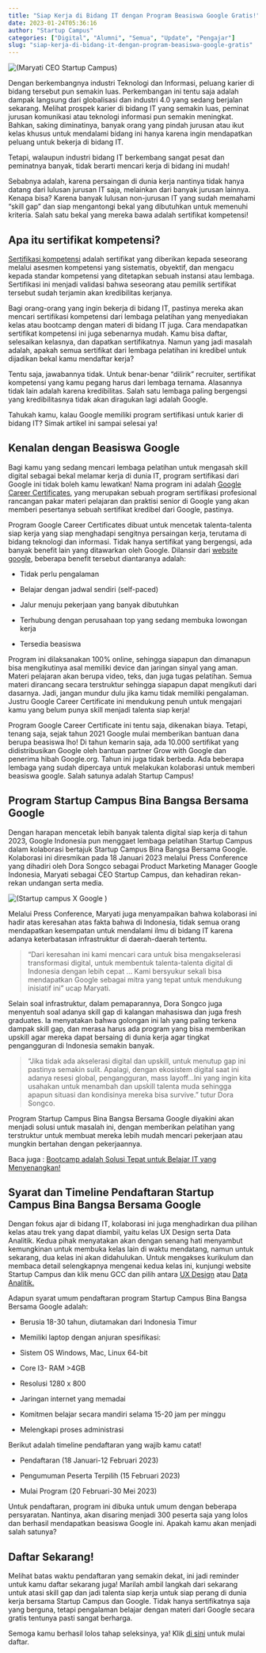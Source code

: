 ```yaml
---
title: "Siap Kerja di Bidang IT dengan Program Beasiswa Google Gratis!"
date: 2023-01-24T05:36:16
author: "Startup Campus"
categories: ["Digital", "Alumni", "Semua", "Update", "Pengajar"]
slug: "siap-kerja-di-bidang-it-dengan-program-beasiswa-google-gratis"
---
```


![(Maryati CEO Startup Campus)](/uploads/2023/01/maryati-ceo-startup-campus-1024x576.png)

Dengan berkembangnya industri Teknologi dan Informasi, peluang karier di bidang tersebut pun semakin luas. Perkembangan ini tentu saja adalah dampak langsung dari globalisasi dan industri 4.0 yang sedang berjalan sekarang. Melihat prospek karier di bidang IT yang semakin luas, peminat jurusan komunikasi atau teknologi informasi pun semakin meningkat. Bahkan, saking diminatinya, banyak orang yang pindah jurusan atau ikut kelas khusus untuk mendalami bidang ini hanya karena ingin mendapatkan peluang untuk bekerja di bidang IT.

Tetapi, walaupun industri bidang IT berkembang sangat pesat dan peminatnya banyak, tidak berarti mencari kerja di bidang ini mudah!

Sebabnya adalah, karena persaingan di dunia kerja nantinya tidak hanya datang dari lulusan jurusan IT saja, melainkan dari banyak jurusan lainnya. Kenapa bisa? Karena banyak lulusan non-jurusan IT yang sudah memahami “skill gap” dan siap mengantongi bekal yang dibutuhkan untuk memenuhi kriteria. Salah satu bekal yang mereka bawa adalah sertifikat kompetensi!

## Apa itu sertifikat kompetensi?

[Sertifikasi kompetensi](https://lspretail.id/sertifikasi-kompetensi-dan-sertifikasi-profesi-apa-bedanya/#:~:text=Sertifikasi%20kompetensi%20adalah%20proses%20pemberian,dan%2Fatau%20standar%20khusus%20lainnya.) adalah sertifikat yang diberikan kepada seseorang melalui asesmen kompetensi yang sistematis, obyektif, dan mengacu kepada standar kompetensi yang ditetapkan sebuah instansi atau lembaga. Sertifikasi ini menjadi validasi bahwa seseorang atau pemilik sertifikat tersebut sudah terjamin akan kredibilitas kerjanya.

Bagi orang-orang yang ingin bekerja di bidang IT, pastinya mereka akan mencari sertifikasi kompetensi dari lembaga pelatihan yang menyediakan kelas atau bootcamp dengan materi di bidang IT juga. Cara mendapatkan sertifikat kompetensi ini juga sebenarnya mudah. Kamu bisa daftar, selesaikan kelasnya, dan dapatkan sertifikatnya. Namun yang jadi masalah adalah, apakah semua sertifikat dari lembaga pelatihan ini kredibel untuk dijadikan bekal kamu mendaftar kerja?

Tentu saja, jawabannya tidak. Untuk benar-benar “dilirik” recruiter, sertifikat kompetensi yang kamu pegang harus dari lembaga ternama. Alasannya tidak lain adalah karena kredibilitas. Salah satu lembaga paling bergengsi yang kredibilitasnya tidak akan diragukan lagi adalah Google.

Tahukah kamu, kalau Google memiliki program sertifikasi untuk karier di bidang IT? Simak artikel ini sampai selesai ya!

## Kenalan dengan Beasiswa Google

Bagi kamu yang sedang mencari lembaga pelatihan untuk mengasah skill digital sebagai bekal melamar kerja di dunia IT, program sertifikasi dari Google ini tidak boleh kamu lewatkan! Nama program ini adalah [Google Career Certificates](https://www.kompas.com/edu/read/2022/10/05/084908771/google-sediakan-5500-beasiswa-digital-bagi-siswa-mahasiswa-dan-umum), yang merupakan sebuah program sertifikasi profesional rancangan pakar materi pelajaran dan praktisi senior di Google yang akan memberi pesertanya sebuah sertifikat kredibel dari Google, pastinya.

Program Google Career Certificates dibuat untuk mencetak talenta-talenta siap kerja yang siap menghadapi sengitnya persaingan kerja, terutama di bidang teknologi dan informasi. Tidak hanya sertifikat yang bergengsi, ada banyak benefit lain yang ditawarkan oleh Google. Dilansir dari [website google](https://grow.google/intl/id_id/certificates/), beberapa benefit tersebut diantaranya adalah:

- Tidak perlu pengalaman

- Belajar dengan jadwal sendiri (self-paced)

- Jalur menuju pekerjaan yang banyak dibutuhkan

- Terhubung dengan perusahaan top yang sedang membuka lowongan kerja

- Tersedia beasiswa

Program ini dilaksanakan 100% online, sehingga siapapun dan dimanapun bisa mengikutinya asal memiliki device dan jaringan sinyal yang aman. Materi pelajaran akan berupa video, teks, dan juga tugas pelatihan. Semua materi dirancang secara terstruktur sehingga siapapun dapat mengikuti dari dasarnya. Jadi, jangan mundur dulu jika kamu tidak memiliki pengalaman. Justru Google Career Certificate ini mendukung penuh untuk mengajari kamu yang belum punya skill menjadi talenta siap kerja!

Program Google Career Certificate ini tentu saja, dikenakan biaya. Tetapi, tenang saja, sejak tahun 2021 Google mulai memberikan bantuan dana berupa beasiswa lho! Di tahun kemarin saja, ada 10.000 sertifikat yang didistribusikan Google oleh bantuan partner Grow with Google dan penerima hibah Google.org. Tahun ini juga tidak berbeda. Ada beberapa lembaga yang sudah dipercaya untuk melakukan kolaborasi untuk memberi beasiswa google. Salah satunya adalah Startup Campus!

## Program Startup Campus Bina Bangsa Bersama Google

Dengan harapan mencetak lebih banyak talenta digital siap kerja di tahun 2023, Google Indonesia pun menggaet lembaga pelatihan Startup Campus dalam kolaborasi bertajuk Startup Campus Bina Bangsa Bersama Google. Kolaborasi ini diresmikan pada 18 Januari 2023 melalui Press Conference yang dihadiri oleh Dora Songco sebagai Product Marketing Manager Google Indonesia, Maryati sebagai CEO Startup Campus, dan kehadiran rekan-rekan undangan serta media.

![(Startup campus X Google )](/uploads/2023/01/startup-campus-x-google-1024x576.png)

Melalui Press Conference, Maryati juga menyampaikan bahwa kolaborasi ini hadir atas keresahan atas fakta bahwa di Indonesia, tidak semua orang mendapatkan kesempatan untuk mendalami ilmu di bidang IT karena adanya keterbatasan infrastruktur di daerah-daerah tertentu.

> “Dari keresahan ini kami mencari cara untuk bisa mengakselerasi transformasi digital, untuk membentuk talenta-talenta digital di Indonesia dengan lebih cepat … Kami bersyukur sekali bisa mendapatkan Google sebagai mitra yang tepat untuk mendukung inisiatif ini” ucap Maryati.

Selain soal infrastruktur, dalam pemaparannya, Dora Songco juga menyentuh soal adanya skill gap di kalangan mahasiswa dan juga fresh graduates. Ia menyatakan bahwa golongan ini lah yang paling terkena dampak skill gap, dan merasa harus ada program yang bisa memberikan upskill agar mereka dapat bersaing di dunia kerja agar tingkat pengangguran di Indonesia semakin banyak.

> “Jika tidak ada akselerasi digital dan upskill, untuk menutup gap ini pastinya semakin sulit. Apalagi, dengan ekosistem digital saat ini adanya resesi global, pengangguran, mass layoff…Ini yang ingin kita usahakan untuk menambah dan upskill talenta muda sehingga apapun situasi dan kondisinya mereka bisa survive.” tutur Dora Songco.

Program Startup Campus Bina Bangsa Bersama Google diyakini akan menjadi solusi untuk masalah ini, dengan memberikan pelatihan yang terstruktur untuk membuat mereka lebih mudah mencari pekerjaan atau mungkin bertahan dengan pekerjaannya.

Baca juga : [Bootcamp adalah Solusi Tepat untuk Belajar IT yang Menyenangkan!](https://startupcampus.id/blog/bootcamp-adalah-solusi-tepat-untuk-belajar-it-yang-menyenangkan/)

## Syarat dan Timeline Pendaftaran Startup Campus Bina Bangsa Bersama Google 

Dengan fokus ajar di bidang IT, kolaborasi ini juga menghadirkan dua pilihan kelas atau trek yang dapat diambil, yaitu kelas UX Design serta Data Analitik. Kedua pihak menyatakan akan dengan senang hati menyambut kemungkinan untuk membuka kelas lain di waktu mendatang, namun untuk sekarang, dua kelas ini akan didahulukan. Untuk mengakses kurikulum dan membaca detail selengkapnya mengenai kedua kelas ini, kunjungi website Startup Campus dan klik menu GCC dan pilih antara [UX Design](https://startupcampus.id/beasiswa/google/ux-design) atau [Data Analitik.](https://startupcampus.id/beasiswa/google/data-analitik)

Adapun syarat umum pendaftaran program Startup Campus Bina Bangsa Bersama Google adalah:

- Berusia 18-30 tahun, diutamakan dari Indonesia Timur

- Memiliki laptop dengan anjuran spesifikasi:

- Sistem OS Windows, Mac, Linux 64-bit

- Core I3- RAM >4GB

- Resolusi 1280 x 800 

- Jaringan internet yang memadai

- Komitmen belajar secara mandiri selama 15-20 jam per minggu

- Melengkapi proses administrasi

Berikut adalah timeline pendaftaran yang wajib kamu catat!

- Pendaftaran (18 Januari-12 Februari 2023)

- Pengumuman Peserta Terpilih (15 Februari 2023)

- Mulai Program (20 Februari-30 Mei 2023)

Untuk pendaftaran, program ini dibuka untuk umum dengan beberapa persyaratan. Nantinya, akan disaring menjadi 300 peserta saja yang lolos dan berhasil mendapatkan beasiswa Google ini. Apakah kamu akan menjadi salah satunya?

## Daftar Sekarang!

Melihat batas waktu pendaftaran yang semakin dekat, ini jadi reminder untuk kamu daftar sekarang juga! Marilah ambil langkah dari sekarang untuk atasi skill gap dan jadi talenta siap kerja untuk siap perang di dunia kerja bersama Startup Campus dan Google. Tidak hanya sertifikatnya saja yang berguna, tetapi pengalaman belajar dengan materi dari Google secara gratis tentunya pasti sangat berharga.

Semoga kamu berhasil lolos tahap seleksinya, ya! Klik [di sini](https://startupcampus.id/daftar/beasiswa-gcc) untuk mulai daftar.